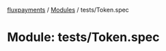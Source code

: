 [fluxpayments](../README.md) / [Modules](../modules.md) / tests/Token.spec

# Module: tests/Token.spec
